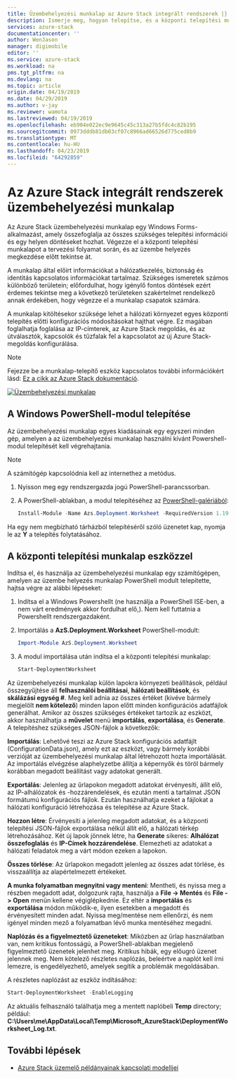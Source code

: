 ```yaml
---
title: Üzembehelyezési munkalap az Azure Stack integrált rendszerek |} A Microsoft Docs
description: Ismerje meg, hogyan telepítse, és a központi telepítési munkalap eszköz használatával az Azure Stack üzembe helyezése.
services: azure-stack
documentationcenter: ''
author: WenJason
manager: digimobile
editor: ''
ms.service: azure-stack
ms.workload: na
pms.tgt_pltfrm: na
ms.devlang: na
ms.topic: article
origin.date: 04/19/2019
ms.date: 04/29/2019
ms.author: v-jay
ms.reviewer: wamota
ms.lastreviewed: 04/19/2019
ms.openlocfilehash: eb904e022ec9e9645c45c313a27b5fdc4c82b195
ms.sourcegitcommit: 0973dddb81db03cf07c8966ad66526d775ced8b9
ms.translationtype: MT
ms.contentlocale: hu-HU
ms.lasthandoff: 04/23/2019
ms.locfileid: "64292859"
---
```

# <a name="deployment-worksheet-for-azure-stack-integrated-systems"></a>Az Azure Stack integrált rendszerek üzembehelyezési munkalap

Az Azure Stack üzembehelyezési munkalap egy Windows Forms-alkalmazást, amely összefoglalja az összes szükséges telepítési információi és egy helyen döntéseket hozhat. Végezze el a központi telepítési munkalapot a tervezési folyamat során, és az üzembe helyezés megkezdése előtt tekintse át.

A munkalap által előírt információkat a hálózatkezelés, biztonság és identitás kapcsolatos információkat tartalmaz. Szükséges ismeretek számos különböző területein; előfordulhat, hogy igénylő fontos döntések ezért érdemes tekintse meg a következő területeken szakértelmet rendelkező annak érdekében, hogy végezze el a munkalap csapatok számára.

A munkalap kitöltésekor szüksége lehet a hálózati környezet egyes központi telepítés előtti konfigurációs módosításokat hajthat végre. Ez magában foglalhatja foglalása az IP-címterek, az Azure Stack megoldás, és az útválasztók, kapcsolók és tűzfalak fel a kapcsolatot az új Azure Stack-megoldás konfigurálása.

> [!NOTE]
> Fejezze be a munkalap-telepítő eszköz kapcsolatos további információkért lásd: [Ez a cikk az Azure Stack dokumentáció](azure-stack-datacenter-integration.md).

[![Üzembehelyezési munkalap](media/azure-stack-deployment-worksheet/depworksheet.png "üzembehelyezési munkalap")](media/azure-stack-deployment-worksheet/depworksheet.png)

## <a name="installing-the-windows-powershell-module"></a>A Windows PowerShell-modul telepítése

Az üzembehelyezési munkalap egyes kiadásainak egy egyszeri minden gép, amelyen a az üzembehelyezési munkalap használni kívánt Powershell-modul telepítését kell végrehajtania.

> [!NOTE]  
> A számítógép kapcsolódnia kell az internethez a metódus.

1. Nyisson meg egy rendszergazda jogú PowerShell-parancssorban.

2. A PowerShell-ablakban, a modul telepítéséhez az [PowerShell-galériából](https://www.powershellgallery.com/packages/Azs.Deployment.Worksheet/):

   ```PowerShell
   Install-Module -Name Azs.Deployment.Worksheet -RequiredVersion 1.1902.TBD.1 -Repository PSGallery
   ```

Ha egy nem megbízható tárházból telepítéséről szóló üzenetet kap, nyomja le az **Y** a telepítés folytatásához.

## <a name="use-the-deployment-worksheet-tool"></a>A központi telepítési munkalap eszközzel

Indítsa el, és használja az üzembehelyezési munkalap egy számítógépen, amelyen az üzembe helyezés munkalap PowerShell modult telepítette, hajtsa végre az alábbi lépéseket:

1. Indítsa el a Windows Powershellt (ne használja a PowerShell ISE-ben, a nem várt eredmények akkor fordulhat elő,). Nem kell futtatnia a Powershellt rendszergazdaként.

2. Importálás a **AzS.Deployment.Worksheet** PowerShell-modult:

   ```PowerShell
   Import-Module AzS.Deployment.Worksheet
   ```

3. A modul importálása után indítsa el a központi telepítési munkalap:

   ```PowerShell
   Start-DeploymentWorksheet
   ```

Az üzembehelyezési munkalap külön lapokra környezeti beállítások, például összegyűjtése áll **felhasználói beállításai**, **hálózati beállítások**, és **skálázási egység #**. Meg kell adnia az összes értéket (kivéve bármely megjelölt **nem kötelező**) minden lapon előtt minden konfigurációs adatfájlok generálhat. Amikor az összes szükséges értékeket tartozik az eszközt, akkor használhatja a **művelet** menü **importálás**, **exportálása**, és **Generate**. A telepítéshez szükséges JSON-fájlok a következők:

**Importálás**: Lehetővé teszi az Azure Stack konfigurációs adatfájlt (ConfigurationData.json), amely ezt az eszközt, vagy bármely korábbi verzióját az üzembehelyezési munkalap által létrehozott hozta importálását. Az importálás elvégzése alaphelyzetbe állítja a képernyők és töröl bármely korábban megadott beállítást vagy adatokat generált.

**Exportálás**: Jelenleg az űrlapokon megadott adatokat érvényesíti, állít elő, az IP-alhálózatok és -hozzárendelések, és ezután menti a tartalmat JSON formátumú konfigurációs fájlok. Ezután használhatja ezeket a fájlokat a hálózati konfiguráció létrehozása és telepítése az Azure Stack.

**Hozzon létre**: Érvényesíti a jelenleg megadott adatokat, és a központi telepítési JSON-fájlok exportálása nélkül állít elő, a hálózati térkép létrehozásához. Két új lapok jönnek létre, ha **Generate** sikeres: **Alhálózat összefoglalás** és **IP-Címek hozzárendelése**. Elemezheti az adatokat a hálózati feladatok meg a várt módon ezeken a lapokon.

**Összes törlése**: Az űrlapokon megadott jelenleg az összes adat törlése, és visszaállítja az alapértelmezett értékeket.

**A munka folyamatban megnyitni vagy menteni**: Mentheti, és nyissa meg a részben megadott adat, dolgozunk rajta, használja a **File -> Mentés** és **File -> Open** menün kellene végiglépkednie. Ez eltér a **importálás** és **exportálása** módon működik-e, ilyen esetekben a megadott és érvényesített minden adat. Nyissa meg/mentése nem ellenőrzi, és nem igényel minden mező a folyamatban lévő munka mentéséhez megadni.

**Naplózás és a figyelmeztető üzeneteket**: Miközben az űrlap használatban van, nem kritikus fontosságú, a PowerShell-ablakban megjelenő figyelmeztető üzenetek jelenhet meg. Kritikus hibák, egy előugró üzenet jelennek meg. Nem kötelező részletes naplózás, beleértve a naplót kell írni lemezre, is engedélyezhető, amelyek segítik a problémák megoldásában.

A részletes naplózást az eszköz indításához:

   ```PowerShell
   Start-DeploymentWorksheet -EnableLogging
   ```

Az aktuális felhasználó találhatja meg a mentett naplóbeli **Temp** directory; például: **C:\Users\me\AppData\Local\Temp\Microsoft_AzureStack\DeploymentWorksheet_Log.txt**.

## <a name="next-steps"></a>További lépések

* [Azure Stack üzemelő példányainak kapcsolati modelljei](azure-stack-connection-models.md)